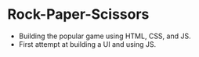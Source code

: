 # Rock-Paper-Scissors
- Building the popular game using HTML, CSS, and JS. 
- First attempt at building a UI and using JS. 

